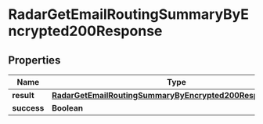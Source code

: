 

# RadarGetEmailRoutingSummaryByEncrypted200Response


## Properties

| Name | Type | Description | Notes |
|------------ | ------------- | ------------- | -------------|
|**result** | [**RadarGetEmailRoutingSummaryByEncrypted200ResponseResult**](RadarGetEmailRoutingSummaryByEncrypted200ResponseResult.md) |  |  |
|**success** | **Boolean** |  |  |



